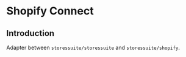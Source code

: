 # Shopify Connect

## Introduction
Adapter between `storessuite/storessuite` and `storessuite/shopify`.